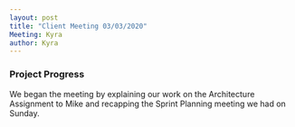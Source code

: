 ```yaml
---
layout: post
title: "Client Meeting 03/03/2020"
Meeting: Kyra
author: Kyra
---
```


### Project Progress
We began the meeting by explaining our work on the Architecture Assignment to Mike and recapping the Sprint Planning meeting we had on Sunday.


